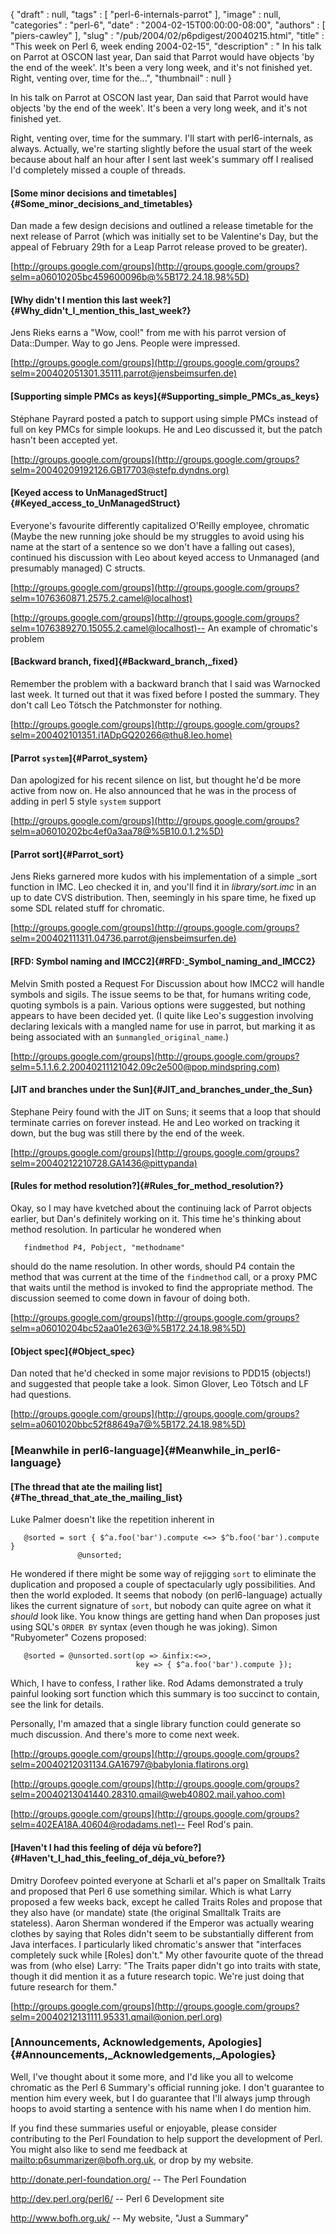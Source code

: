 {
   "draft" : null,
   "tags" : [
      "perl-6-internals-parrot"
   ],
   "image" : null,
   "categories" : "perl-6",
   "date" : "2004-02-15T00:00:00-08:00",
   "authors" : [
      "piers-cawley"
   ],
   "slug" : "/pub/2004/02/p6pdigest/20040215.html",
   "title" : "This week on Perl 6, week ending 2004-02-15",
   "description" : " In his talk on Parrot at OSCON last year, Dan said that Parrot would have objects 'by the end of the week'. It's been a very long week, and it's not finished yet. Right, venting over, time for the...",
   "thumbnail" : null
}





In his talk on Parrot at OSCON last year, Dan said that Parrot would
have objects 'by the end of the week'. It's been a very long week, and
it's not finished yet.

Right, venting over, time for the summary. I'll start with
perl6-internals, as always. Actually, we're starting slightly before the
usual start of the week because about half an hour after I sent last
week's summary off I realised I'd completely missed a couple of threads.

#### [Some minor decisions and timetables]{#Some_minor_decisions_and_timetables}

Dan made a few design decisions and outlined a release timetable for the
next release of Parrot (which was initially set to be Valentine's Day,
but the appeal of February 29th for a Leap Parrot release proved to be
greater).

[http://groups.google.com/groups](http://groups.google.com/groups?selm=a06010205bc459600096b@%5B172.24.18.98%5D)

#### [Why didn't I mention this last week?]{#Why_didn't_I_mention_this_last_week?}

Jens Rieks earns a "Wow, cool!" from me with his parrot version of
Data::Dumper. Way to go Jens. People were impressed.

[http://groups.google.com/groups](http://groups.google.com/groups?selm=200402051301.35111.parrot@jensbeimsurfen.de)

#### [Supporting simple PMCs as keys]{#Supporting_simple_PMCs_as_keys}

Stéphane Payrard posted a patch to support using simple PMCs instead of
full on key PMCs for simple lookups. He and Leo discussed it, but the
patch hasn't been accepted yet.

[http://groups.google.com/groups](http://groups.google.com/groups?selm=20040209192126.GB17703@stefp.dyndns.org)

#### [Keyed access to UnManagedStruct]{#Keyed_access_to_UnManagedStruct}

Everyone's favourite differently capitalized O'Reilly employee,
chromatic (Maybe the new running joke should be my struggles to avoid
using his name at the start of a sentence so we don't have a falling out
cases), continued his discussion with Leo about keyed access to
Unmanaged (and presumably managed) C structs.

[http://groups.google.com/groups](http://groups.google.com/groups?selm=1076360871.2575.2.camel@localhost)

[http://groups.google.com/groups](http://groups.google.com/groups?selm=1076389270.15055.2.camel@localhost)--
An example of chromatic's problem

#### [Backward branch, fixed]{#Backward_branch,_fixed}

Remember the problem with a backward branch that I said was Warnocked
last week. It turned out that it was fixed before I posted the summary.
They don't call Leo Tötsch the Patchmonster for nothing.

[http://groups.google.com/groups](http://groups.google.com/groups?selm=200402101351.i1ADpGQ20266@thu8.leo.home)

#### [Parrot `system`]{#Parrot_system}

Dan apologized for his recent silence on list, but thought he'd be more
active from now on. He also announced that he was in the process of
adding in perl 5 style `system` support

[http://groups.google.com/groups](http://groups.google.com/groups?selm=a06010202bc4ef0a3aa78@%5B10.0.1.2%5D)

#### [Parrot sort]{#Parrot_sort}

Jens Rieks garnered more kudos with his implementation of a simple
\_sort function in IMC. Leo checked it in, and you'll find it in
*library/sort.imc* in an up to date CVS distribution. Then, seemingly in
his spare time, he fixed up some SDL related stuff for chromatic.

[http://groups.google.com/groups](http://groups.google.com/groups?selm=200402111311.04736.parrot@jensbeimsurfen.de)

#### [RFD: Symbol naming and IMCC2]{#RFD:_Symbol_naming_and_IMCC2}

Melvin Smith posted a Request For Discussion about how IMCC2 will handle
symbols and sigils. The issue seems to be that, for humans writing code,
quoting symbols is a pain. Various options were suggested, but nothing
appears to have been decided yet. (I quite like Leo's suggestion
involving declaring lexicals with a mangled name for use in parrot, but
marking it as being associated with an `$unmangled_original_name`.)

[http://groups.google.com/groups](http://groups.google.com/groups?selm=5.1.1.6.2.20040211121042.09c2e500@pop.mindspring.com)

#### [JIT and branches under the Sun]{#JIT_and_branches_under_the_Sun}

Stephane Peiry found with the JIT on Suns; it seems that a loop that
should terminate carries on forever instead. He and Leo worked on
tracking it down, but the bug was still there by the end of the week.

[http://groups.google.com/groups](http://groups.google.com/groups?selm=20040212210728.GA1436@pittypanda)

#### [Rules for method resolution?]{#Rules_for_method_resolution?}

Okay, so I may have kvetched about the continuing lack of Parrot objects
earlier, but Dan's definitely working on it. This time he's thinking
about method resolution. In particular he wondered when

       findmethod P4, Pobject, "methodname"

should do the name resolution. In other words, should P4 contain the
method that was current at the time of the `findmethod` call, or a proxy
PMC that waits until the method is invoked to find the appropriate
method. The discussion seemed to come down in favour of doing both.

[http://groups.google.com/groups](http://groups.google.com/groups?selm=a06010204bc52aa01e263@%5B172.24.18.98%5D)

#### [Object spec]{#Object_spec}

Dan noted that he'd checked in some major revisions to PDD15 (objects!)
and suggested that people take a look. Simon Glover, Leo Tötsch and LF
had questions.

[http://groups.google.com/groups](http://groups.google.com/groups?selm=a0601020bbc52f88649a7@%5B172.24.18.98%5D)

### [Meanwhile in perl6-language]{#Meanwhile_in_perl6-language}

#### [The thread that ate the mailing list]{#The_thread_that_ate_the_mailing_list}

Luke Palmer doesn't like the repetition inherent in

       @sorted = sort { $^a.foo('bar').compute <=> $^b.foo('bar').compute }
                   @unsorted;

He wondered if there might be some way of rejigging `sort` to eliminate
the duplication and proposed a couple of spectacularly ugly
possibilities. And then the world exploded. It seems that nobody (on
perl6-language) actually likes the current signature of `sort`, but
nobody can quite agree on what it *should* look like. You know things
are getting hand when Dan proposes just using SQL's `ORDER BY` syntax
(even though he was joking). Simon "Rubyometer" Cozens proposed:

       @sorted = @unsorted.sort(op => &infix:<=>, 
                                key => { $^a.foo('bar').compute });

Which, I have to confess, I rather like. Rod Adams demonstrated a truly
painful looking sort function which this summary is too succinct to
contain, see the link for details.

Personally, I'm amazed that a single library function could generate so
much discussion. And there's more to come next week.

[http://groups.google.com/groups](http://groups.google.com/groups?selm=20040212031134.GA16797@babylonia.flatirons.org)

[http://groups.google.com/groups](http://groups.google.com/groups?selm=20040213041440.28310.qmail@web40802.mail.yahoo.com)

[http://groups.google.com/groups](http://groups.google.com/groups?selm=402EA18A.40604@rodadams.net)--
Feel Rod's pain.

#### [Haven't I had this feeling of déja vù before?]{#Haven't_I_had_this_feeling_of_déja_vù_before?}

Dmitry Dorofeev pointed everyone at Scharli et al's paper on Smalltalk
Traits and proposed that Perl 6 use something similar. Which is what
Larry proposed a few weeks back, except he called Traits Roles and
propose that they also have (or mandate) state (the original Smalltalk
Traits are stateless). Aaron Sherman wondered if the Emperor was
actually wearing clothes by saying that Roles didn't seem to be
substantially different from Java interfaces. I particularly liked
chromatic's answer that "interfaces completely suck while \[Roles\]
don't." My other favourite quote of the thread was from (who else)
Larry: "The Traits paper didn't go into traits with state, though it did
mention it as a future research topic. We're just doing that future
research for them."

[http://groups.google.com/groups](http://groups.google.com/groups?selm=20040212131111.95331.qmail@onion.perl.org)

### [Announcements, Acknowledgements, Apologies]{#Announcements,_Acknowledgements,_Apologies}

Well, I've thought about it some more, and I'd like you all to welcome
chromatic as the Perl 6 Summary's official running joke. I don't
guarantee to mention him every week, but I do guarantee that I'll always
jump through hoops to avoid starting a sentence with his name when I do
mention him.

If you find these summaries useful or enjoyable, please consider
contributing to the Perl Foundation to help support the development of
Perl. You might also like to send me feedback at
[mailto:p6summarizer@bofh.org.uk](mailto:p6summarizer@bofh.org.uk), or
drop by my website.

<http://donate.perl-foundation.org/> -- The Perl Foundation

<http://dev.perl.org/perl6/> -- Perl 6 Development site

<http://www.bofh.org.uk/> -- My website, "Just a Summary"


